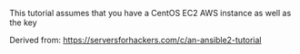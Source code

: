 This tutorial assumes that you have a CentOS EC2 AWS instance as well as the key

Derived from: https://serversforhackers.com/c/an-ansible2-tutorial
